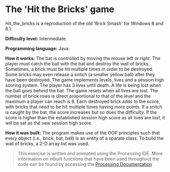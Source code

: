 # The 'Hit the Bricks' game

Hit_the_bricks is a reproduction of the old 'Brick Smash' for Windows 8 and 8.1. 

**Difficulty level:** Intermediate. 

**Programming language:** Java.

**How it works:** The bat is controlled by moving the mouse left or right. The player must catch the ball with the bat and destroy the wall of bricks. Sometimes, a brick must be hit multiple times in order to be destroyed. Some bricks may even release a snitch (a smaller yellow ball) after they have been destroyed. The game implements levels, lives and a session high scoring system. The player has 3 lives until death. A life is being lost when the ball goes behind the bat. The game resets when all lives are lost. The number of brick rows is direct proportional to that of the level and the maximum a player can reach is 8. Each destroyed brick adds to the score, with bricks that need to be hit multiple times having more points. If a snitch is caught by the bat, the score increases but so does the difficulty. If the score is higher than the established session high score as all lives are lost, it will be set as the new session high score.

**How it was built:** The program makes use of the OOP principles such that every object (i.e., brick, bat, ball) is an entity of a sparate class. To build the wall of bricks, a 2-D array list was used. 

> This exercise is written and animated using the Processing IDE. More information on inbuilt functions that have been used throughout the code can be found by accessing the [Processing Documentation](https://processing.org/reference/)
